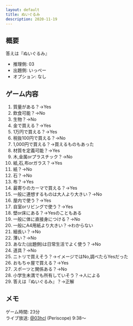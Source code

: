 ```yaml
---
layout: default
title: ぬいぐるみ
description: 2020-11-19
---
```


## 概要

答えは『ぬいぐるみ』

- 推理側: 03
- 出題側: いっぺー
- オプション: なし

## ゲーム内容

1. 質量がある？→Yes
2. 飲食可能？→No
3. 生物？→No
4. 金で買える？→Yes
5. 1万円で買える？→Yes
6. 税抜100円で買える？→No
7. 1,000円で買える？→買えるものもあった
8. 材質を定義可能？→Yes
9. 木,金属orプラスチック？→No
10. 紙,石,布orガラス？→Yes
11. 紙？→No
12. 石？→No
13. 布？→Yes
14. 最寄りのカーマで買える？→Yes
15. 一般に連想するものは大人より大きい？→No
16. 屋内で使う？→Yes
17. 自室orリビングで使う？→Yes
18. 壁or床にある？→Yesのこともある
19. 一般に体に直接身につける？→No
20. 一般にA4用紙より大きい？→わからない
21. 細長い？→No
22. 薄い？→No
23. あなた(出題側)は日常生活でよく使う？→No
24. 道具？→No
25. ニトリで買えそう？→イメージではNo,調べたらYesだった
26. おもちゃ屋で買える？→Yes
27. スポーツと関係ある？→No
28. 小学生未満でも所有していそう？→人による
29. 答えは『ぬいぐるみ』？→正解

## メモ

ゲーム時間: 23分  
ライブ放送: [@03hcl](https://www.periscope.tv/03hcl/1rmxPzZBYAgGN?t=9m38s) (Periscope) 9:38～
